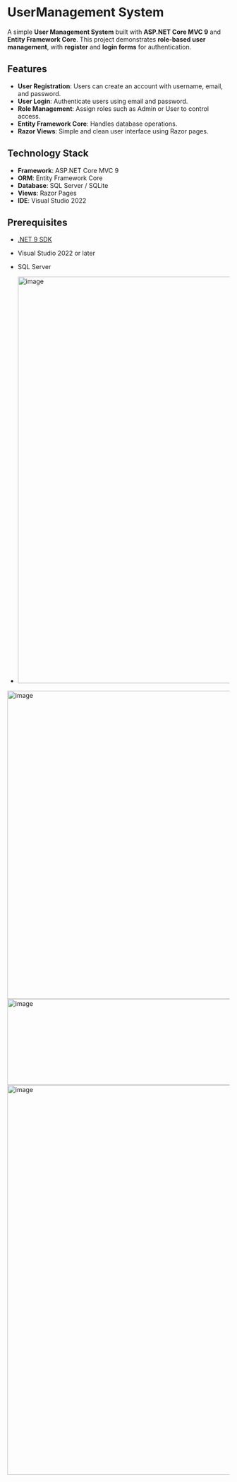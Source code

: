 # UserManagement System

A simple **User Management System** built with **ASP.NET Core MVC 9** and **Entity Framework Core**. This project demonstrates **role-based user management**, with **register** and **login forms** for authentication.

## Features

- **User Registration**: Users can create an account with username, email, and password.  
- **User Login**: Authenticate users using email and password.  
- **Role Management**: Assign roles such as Admin or User to control access.   
- **Entity Framework Core**: Handles database operations.  
- **Razor Views**: Simple and clean user interface using Razor pages.  

## Technology Stack

- **Framework**: ASP.NET Core MVC 9  
- **ORM**: Entity Framework Core  
- **Database**: SQL Server / SQLite  
- **Views**: Razor Pages  
- **IDE**: Visual Studio 2022  

## Prerequisites

- [.NET 9 SDK](https://dotnet.microsoft.com/en-us/download/dotnet/9.0)  
- Visual Studio 2022 or later  
- SQL Server

- <img width="1912" height="921" alt="image" src="https://github.com/user-attachments/assets/b11d7de3-b962-4d67-a733-37a3c1bf82ee" />

<img width="932" height="698" alt="image" src="https://github.com/user-attachments/assets/36dffde1-71f1-41f9-bc92-76167422f561" />

<img width="1072" height="195" alt="image" src="https://github.com/user-attachments/assets/2e025462-4a4c-4516-bd05-85172ecd74fa" />
<img width="762" height="883" alt="image" src="https://github.com/user-attachments/assets/696d1a18-b262-44cd-93c3-260d3258c0ab" />

